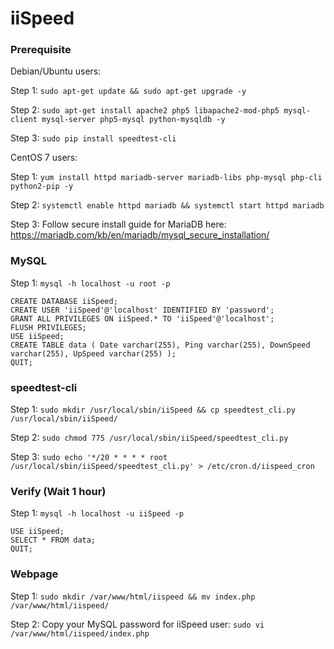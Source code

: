 # iiSpeed

### Prerequisite

Debian/Ubuntu users:

Step 1: `sudo apt-get update && sudo apt-get upgrade -y`

Step 2: `sudo apt-get install apache2 php5 libapache2-mod-php5 mysql-client mysql-server php5-mysql python-mysqldb -y`

Step 3: `sudo pip install speedtest-cli`

CentOS 7 users:

Step 1: `yum install httpd mariadb-server mariadb-libs php-mysql php-cli python2-pip -y`

Step 2: `systemctl enable httpd mariadb && systemctl start httpd mariadb`

Step 3: Follow secure install guide for MariaDB here: https://mariadb.com/kb/en/mariadb/mysql_secure_installation/

### MySQL

Step 1: `mysql -h localhost -u root -p` 

    CREATE DATABASE iiSpeed;  
    CREATE USER 'iiSpeed'@'localhost' IDENTIFIED BY 'password'; 
    GRANT ALL PRIVILEGES ON iiSpeed.* TO 'iiSpeed'@'localhost'; 
    FLUSH PRIVILEGES;
    USE iiSpeed;
    CREATE TABLE data ( Date varchar(255), Ping varchar(255), DownSpeed varchar(255), UpSpeed varchar(255) );
    QUIT;

### speedtest-cli

Step 1: `sudo mkdir /usr/local/sbin/iiSpeed && cp speedtest_cli.py /usr/local/sbin/iiSpeed/`

Step 2: `sudo chmod 775 /usr/local/sbin/iiSpeed/speedtest_cli.py`

Step 3: `sudo echo '*/20 * * * * root /usr/local/sbin/iiSpeed/speedtest_cli.py' > /etc/cron.d/iispeed_cron`

### Verify (Wait 1 hour)

Step 1: `mysql -h localhost -u iiSpeed -p`

    USE iiSpeed;
    SELECT * FROM data;
    QUIT;

### Webpage

Step 1: `sudo mkdir /var/www/html/iispeed && mv index.php /var/www/html/iispeed/`

Step 2: Copy your MySQL password for iiSpeed user:
        `sudo vi /var/www/html/iispeed/index.php`
